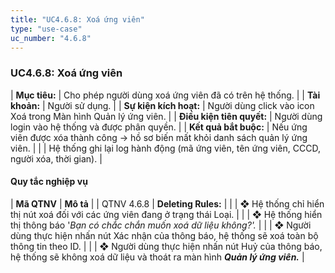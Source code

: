```yaml
---
title: "UC4.6.8: Xoá ứng viên"
type: "use-case"
uc_number: "4.6.8"
---
```


### UC4.6.8: Xoá ứng viên

| **Mục tiêu:** | Cho phép người dùng xoá ứng viên đã có trên hệ thống. |
| **Tài khoản:** | Người sử dụng. |
| **Sự kiện kích hoạt:** | Người dùng click vào icon Xoá trong Màn hình Quản lý ứng viên. |
| **Điều kiện tiên quyết:** | Người dùng login vào hệ thống và được phân quyền. |
| **Kết quả bắt buộc:** | Nếu ứng viên được xóa thành công → hồ sơ biến mất khỏi danh sách quản lý ứng viên. |
|  | Hệ thống ghi lại log hành động (mã ứng viên, tên ứng viên, CCCD, người xóa, thời gian). |

#### Quy tắc nghiệp vụ

| **Mã QTNV** | **Mô tả** |
| QTNV 4.6.8 | **Deleting Rules:** |
|  | ❖ Hệ thống chỉ hiển thị nút xoá đối với các ứng viên đang ở trạng thái Loại. |
|  | ❖ Hệ thống hiển thị thông báo '*Bạn có chắc chắn muốn xoá dữ liệu không?'.* |
|  | ❖ Người dùng thực hiện nhấn nút Xác nhận của thông báo, hệ thống sẽ xoá toàn bộ thông tin theo ID. |
|  | ❖ Người dùng thực hiện nhấn nút Huỷ của thông báo, hệ thống sẽ không xoá dữ liệu và thoát ra màn hình ***Quản lý ứng viên.*** |

